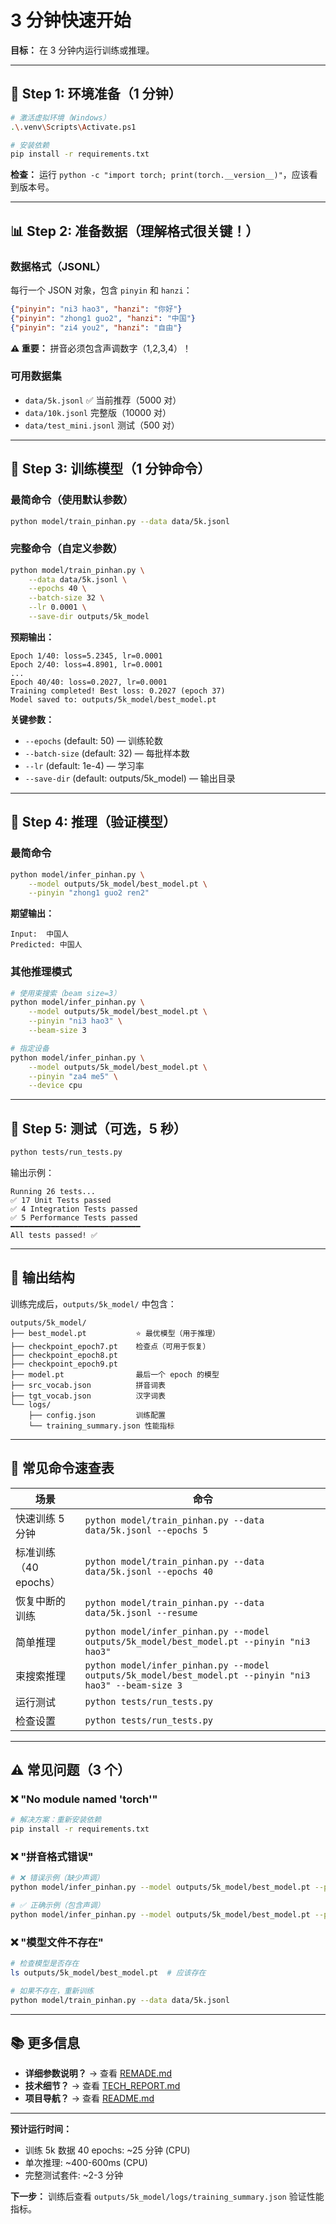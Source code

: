 # 3 分钟快速开始

**目标：** 在 3 分钟内运行训练或推理。

---

## 🔧 Step 1: 环境准备（1 分钟）

```bash
# 激活虚拟环境（Windows）
.\.venv\Scripts\Activate.ps1

# 安装依赖
pip install -r requirements.txt
```

**检查：** 运行 `python -c "import torch; print(torch.__version__)"`，应该看到版本号。

---

## 📊 Step 2: 准备数据（理解格式很关键！）

### 数据格式（JSONL）
每行一个 JSON 对象，包含 `pinyin` 和 `hanzi`：

```json
{"pinyin": "ni3 hao3", "hanzi": "你好"}
{"pinyin": "zhong1 guo2", "hanzi": "中国"}
{"pinyin": "zi4 you2", "hanzi": "自由"}
```

**⚠️ 重要：** 拼音必须包含声调数字（1,2,3,4）！

### 可用数据集
- `data/5k.jsonl` ✅ 当前推荐（5000 对）
- `data/10k.jsonl` 完整版（10000 对）
- `data/test_mini.jsonl` 测试（500 对）

---

## 🚂 Step 3: 训练模型（1 分钟命令）

### 最简命令（使用默认参数）
```bash
python model/train_pinhan.py --data data/5k.jsonl
```

### 完整命令（自定义参数）
```bash
python model/train_pinhan.py \
    --data data/5k.jsonl \
    --epochs 40 \
    --batch-size 32 \
    --lr 0.0001 \
    --save-dir outputs/5k_model
```

**预期输出：**
```
Epoch 1/40: loss=5.2345, lr=0.0001
Epoch 2/40: loss=4.8901, lr=0.0001
...
Epoch 40/40: loss=0.2027, lr=0.0001
Training completed! Best loss: 0.2027 (epoch 37)
Model saved to: outputs/5k_model/best_model.pt
```

**关键参数：**
- `--epochs` (default: 50) — 训练轮数
- `--batch-size` (default: 32) — 每批样本数
- `--lr` (default: 1e-4) — 学习率
- `--save-dir` (default: outputs/5k_model) — 输出目录

---

## 🔮 Step 4: 推理（验证模型）

### 最简命令
```bash
python model/infer_pinhan.py \
    --model outputs/5k_model/best_model.pt \
    --pinyin "zhong1 guo2 ren2"
```

**期望输出：**
```
Input:  中国人
Predicted: 中国人
```

### 其他推理模式
```bash
# 使用束搜索（beam size=3）
python model/infer_pinhan.py \
    --model outputs/5k_model/best_model.pt \
    --pinyin "ni3 hao3" \
    --beam-size 3

# 指定设备
python model/infer_pinhan.py \
    --model outputs/5k_model/best_model.pt \
    --pinyin "za4 me5" \
    --device cpu
```

---

## 🧪 Step 5: 测试（可选，5 秒）

```bash
python tests/run_tests.py
```

输出示例：
```
Running 26 tests...
✅ 17 Unit Tests passed
✅ 4 Integration Tests passed
✅ 5 Performance Tests passed
━━━━━━━━━━━━━━━━━━━━━━━━━━━━━
All tests passed! ✅
```

---

## 📁 输出结构

训练完成后，`outputs/5k_model/` 中包含：

```
outputs/5k_model/
├── best_model.pt           ⭐ 最优模型（用于推理）
├── checkpoint_epoch7.pt    检查点（可用于恢复）
├── checkpoint_epoch8.pt
├── checkpoint_epoch9.pt
├── model.pt                最后一个 epoch 的模型
├── src_vocab.json          拼音词表
├── tgt_vocab.json          汉字词表
└── logs/
    ├── config.json         训练配置
    └── training_summary.json 性能指标
```

---

## 🎯 常见命令速查表

| 场景 | 命令 |
|------|------|
| 快速训练 5 分钟 | `python model/train_pinhan.py --data data/5k.jsonl --epochs 5` |
| 标准训练（40 epochs） | `python model/train_pinhan.py --data data/5k.jsonl --epochs 40` |
| 恢复中断的训练 | `python model/train_pinhan.py --data data/5k.jsonl --resume` |
| 简单推理 | `python model/infer_pinhan.py --model outputs/5k_model/best_model.pt --pinyin "ni3 hao3"` |
| 束搜索推理 | `python model/infer_pinhan.py --model outputs/5k_model/best_model.pt --pinyin "ni3 hao3" --beam-size 3` |
| 运行测试 | `python tests/run_tests.py` |
| 检查设置 | `python tests/run_tests.py` |

---

## ⚠️ 常见问题（3 个）

### ❌ "No module named 'torch'"
```bash
# 解决方案：重新安装依赖
pip install -r requirements.txt
```

### ❌ "拼音格式错误"
```bash
# ❌ 错误示例（缺少声调）
python model/infer_pinhan.py --model outputs/5k_model/best_model.pt --pinyin "ni hao"

# ✅ 正确示例（包含声调）
python model/infer_pinhan.py --model outputs/5k_model/best_model.pt --pinyin "ni3 hao3"
```

### ❌ "模型文件不存在"
```bash
# 检查模型是否存在
ls outputs/5k_model/best_model.pt  # 应该存在

# 如果不存在，重新训练
python model/train_pinhan.py --data data/5k.jsonl
```

---

## 📚 更多信息

- **详细参数说明？** → 查看 [REMADE.md](REMADE.md)
- **技术细节？** → 查看 [TECH_REPORT.md](TECH_REPORT.md)
- **项目导航？** → 查看 [README.md](README.md)

---

**预计运行时间：**
- 训练 5k 数据 40 epochs: ~25 分钟 (CPU)
- 单次推理: ~400-600ms (CPU)
- 完整测试套件: ~2-3 分钟

**下一步：** 训练后查看 `outputs/5k_model/logs/training_summary.json` 验证性能指标。

